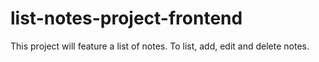 # list-notes-project-frontend
This project will feature a list of notes. To list, add, edit and delete notes.
